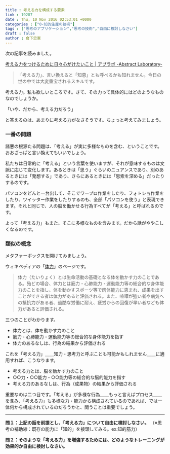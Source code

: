 ```yaml
---
title : 考える力を構成する要素
link : 19287
date : Thu, 10 Nov 2016 02:53:01 +0000
categories : ["0-知的生産の技術"]
tags : ["思考のアプリケーション","思考の技術","自由に検討しなさい"]
draft : false
author : 倉下忠憲
---
```


次の記事を読みました。

<a href="http://abstrabo.com/to-enhance-thinking-skill-933">考える力をつけるために日々心がけたいこと | アブラボ -Abstract Laboratory- </a>

<blockquote>
「考える力」、言い換えると「知恵」とも呼べるかも知れません。今日の世の中では大変重宝されるスキルです。
</blockquote>

考える力。私も欲しいところです。さて、その力って具体的にはどのようなものなのでしょうか。

「いや、だから、考える力だろう」

と答えるのは、あまりに考える力がなさそうです。ちょっと考えてみましょう。

<h3>一番の問題</h3>

諸悪の根源たる問題は、「考える」が実に多様なものを含む、ということです。おおざっぱと言い換えてもいいでしょう。

私たちは日常的に「考える」という言葉を使いますが、それが意味するものは文脈に応じて変化します。あるときは「思う」ぐらいのニュアンスであり、別のあるときには「発想する」であり、さらにあるときには「思索を深める」だったりするのです。

パソコンをどんと一台出して、そこでワープロ作業をしたり、フォトショ作業をしたり、ツイッター作業をしたりするのも、全部「パソコンを使う」と表現できます。それと同じで、人の脳を働かせる行為すべてが「考える」と呼ばれるのです。

よって「考える力」もまた、そこに多様なものを含みます。だから話がややこしくなるのです。

<h3>類似の概念</h3>

メタファーボックスを開けてみましょう。

ウィキペディアの「<a href="https://ja.wikipedia.org/wiki/%E4%BD%93%E5%8A%9B">体力</a>」のページです。

<blockquote>
体力（たいりょく）とは生命活動の基礎となる体を動かす力のことである。殆どの場合、体力とは筋力・心肺能力・運動能力等の総合的な身体能力のことを指し、体を動かすスポーツ等で肉体能力に恵まれ、成果を出すことができる者は体力があると評価される。また、喧嘩が強い者や病気への抵抗力がある者、過酷な労働に耐え、疲労からの回復が早い者なども体力があると評価される。
</blockquote>

三つのことがわかります。

<ul>
<li>体力とは、体を動かす力のこと</li>
<li>筋力・心肺能力・運動能力等の総合的な身体能力を指す</li>
<li>体力のあるなしは、行為の結果から評価される</li>
</ul>

これを「考える力」＿＿知力・思考力と呼ぶことも可能かもしれません＿＿に適用すれば、こうなります。

<ul>
<li>考える力とは、脳を動かす力のこと</li>
<li>○○力・○○能力・○○能力等の総合的な脳的能力を指す</li>
<li>考える力のあるなしは、行為（成果物）の結果から評価される</li>
</ul>

重要なのは二つ目です。「考える」が多様な行為＿＿もっと言えばプロセス＿＿を含み、「考える力」も多様な力・能力から構成されているのであれば、では一体何から構成されているのだろうかと、問うことは重要でしょう。

<hr />

<strong>問１：上記の話を前提とし、「考える力」について自由に検討しなさい。</strong>
（※思考の補助線：既存の能力に「知的」を接頭してみる。ex.知的筋力）

<strong>問２：そのような「考える力」を増強するためには、どのようなトレーニングが効果的か自由に検討しなさい。</strong>
